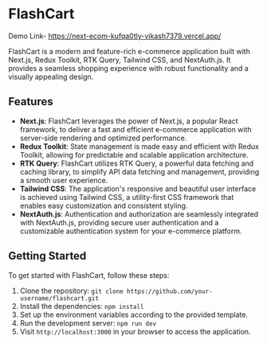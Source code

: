 # FlashCart
Demo Link- https://next-ecom-kufqa0tly-vikash7379.vercel.app/

FlashCart is a modern and feature-rich e-commerce application built with Next.js, Redux Toolkit, RTK Query, Tailwind CSS, and NextAuth.js. It provides a seamless shopping experience with robust functionality and a visually appealing design.

## Features

- **Next.js**: FlashCart leverages the power of Next.js, a popular React framework, to deliver a fast and efficient e-commerce application with server-side rendering and optimized performance.
- **Redux Toolkit**: State management is made easy and efficient with Redux Toolkit, allowing for predictable and scalable application architecture.
- **RTK Query**: FlashCart utilizes RTK Query, a powerful data fetching and caching library, to simplify API data fetching and management, providing a smooth user experience.
- **Tailwind CSS**: The application's responsive and beautiful user interface is achieved using Tailwind CSS, a utility-first CSS framework that enables easy customization and consistent styling.
- **NextAuth.js**: Authentication and authorization are seamlessly integrated with NextAuth.js, providing secure user authentication and a customizable authentication system for your e-commerce platform.

## Getting Started

To get started with FlashCart, follow these steps:

1. Clone the repository: `git clone https://github.com/your-username/flashcart.git`
2. Install the dependencies: `npm install`
3. Set up the environment variables according to the provided template.
4. Run the development server: `npm run dev`
5. Visit `http://localhost:3000` in your browser to access the application.

